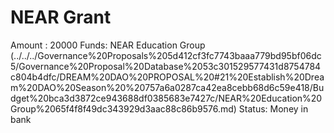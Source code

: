 # NEAR Grant

Amount : 20000
Funds: NEAR Education Group  (../../../Governance%20Proposals%205d412cf3fc7743baaa779bd95bf06dc5/Governance%20Proposal%20Database%2053c301529577431d8754784c804b4dfc/DREAM%20DAO%20PROPOSAL%20#21%20Establish%20Dream%20DAO%20Season%20%20757a6a0287ca42ea8cebb68d6c59e418/Budget%20bca3d3872ce943688df0385683e7427c/NEAR%20Education%20Group%2065f4f8f49dc343929d3aac88c86b9576.md)
Status: Money in bank